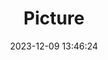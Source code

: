 ---
weight: 1
images:
- /images/edited/122.jpeg
title: Picture
date: 2023-12-09 13:46:24
tags: [luminar neo,work,car]
---